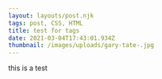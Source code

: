 ```yaml
---
layout: layouts/post.njk
tags: post, CSS, HTML
title: test for tags
date: 2021-03-04T17:43:01.934Z
thumbnail: /images/uploads/gary-tate-.jpg
---
```

this is a test